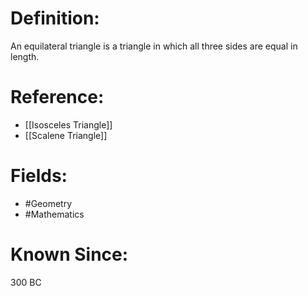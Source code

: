

# Definition:
An equilateral triangle is a triangle in which all three sides are equal in length.

# Reference:
- [[Isosceles Triangle]]
- [[Scalene Triangle]]

# Fields: 
- #Geometry
- #Mathematics

# Known Since:
300 BC

